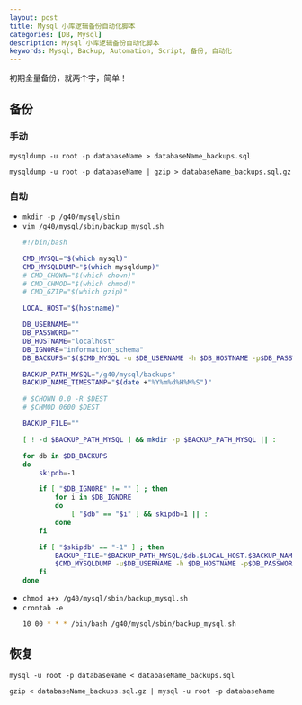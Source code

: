 ```yaml
---
layout: post
title: Mysql 小库逻辑备份自动化脚本
categories: [DB, Mysql]
description: Mysql 小库逻辑备份自动化脚本
keywords: Mysql, Backup, Automation, Script, 备份, 自动化
---
```



初期全量备份，就两个字，简单！

## 备份
### 手动
`mysqldump -u root -p databaseName > databaseName_backups.sql`

[备注]:单点间需手动换行，不然会在一个<P>标签内
`mysqldump -u root -p databaseName | gzip > databaseName_backups.sql.gz`

### 自动
- `mkdir -p /g40/mysql/sbin`
- `vim /g40/mysql/sbin/backup_mysql.sh`
  ```bash
  #!/bin/bash
  
  CMD_MYSQL="$(which mysql)"
  CMD_MYSQLDUMP="$(which mysqldump)"
  # CMD_CHOWN="$(which chown)"
  # CMD_CHMOD="$(which chmod)"
  # CMD_GZIP="$(which gzip)"
  
  LOCAL_HOST="$(hostname)"
  
  DB_USERNAME=""
  DB_PASSWORD=""
  DB_HOSTNAME="localhost"
  DB_IGNORE="information_schema"
  DB_BACKUPS="$($CMD_MYSQL -u $DB_USERNAME -h $DB_HOSTNAME -p$DB_PASSWORD -Bse 'show databases')"
  
  BACKUP_PATH_MYSQL="/g40/mysql/backups"
  BACKUP_NAME_TIMESTAMP="$(date +"%Y%m%d%H%M%S")"
  
  # $CHOWN 0.0 -R $DEST
  # $CHMOD 0600 $DEST
  
  BACKUP_FILE=""
  
  [ ! -d $BACKUP_PATH_MYSQL ] && mkdir -p $BACKUP_PATH_MYSQL || :
  
  for db in $DB_BACKUPS
  do
      skipdb=-1
  
      if [ "$DB_IGNORE" != "" ] ; then
          for i in $DB_IGNORE
          do
              [ "$db" == "$i" ] && skipdb=1 || :
          done
      fi
  
      if [ "$skipdb" == "-1" ] ; then
          BACKUP_FILE="$BACKUP_PATH_MYSQL/$db.$LOCAL_HOST.$BACKUP_NAME_TIMESTAMP.sql"
          $CMD_MYSQLDUMP -u$DB_USERNAME -h $DB_HOSTNAME -p$DB_PASSWORD $db > $BACKUP_FILE
      fi
  done
  ```
- `chmod a+x /g40/mysql/sbin/backup_mysql.sh`
- `crontab -e`
  ```bash
  10 00 * * * /bin/bash /g40/mysql/sbin/backup_mysql.sh
  ```

## 恢复
`mysql -u root -p databaseName < databaseName_backups.sql`

`gzip < databaseName_backups.sql.gz | mysql -u root -p databaseName`

